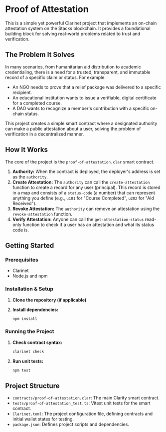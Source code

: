 # Proof of Attestation
 
This is a simple yet powerful Clarinet project that implements an on-chain attestation system on the Stacks blockchain. It provides a foundational building block for solving real-world problems related to trust and verification.

## The Problem It Solves

In many scenarios, from humanitarian aid distribution to academic credentialing, there is a need for a trusted, transparent, and immutable record of a specific claim or status. For example:

*   An NGO needs to prove that a relief package was delivered to a specific recipient.
*   An educational institution wants to issue a verifiable, digital certificate for a completed course.
*   A DAO wants to recognize a member's contribution with a specific on-chain status.

This project creates a simple smart contract where a designated authority can make a public attestation about a user, solving the problem of verification in a decentralized manner.

## How It Works

The core of the project is the `proof-of-attestation.clar` smart contract.

1.  **Authority:** When the contract is deployed, the deployer's address is set as the `authority`.
2.  **Create Attestation:** The `authority` can call the `create-attestation` function to create a record for any user (principal). This record is stored in a map and consists of a `status-code` (a number) that can represent anything you define (e.g., `u101` for "Course Completed", `u202` for "Aid Received").
3.  **Revoke Attestation:** The `authority` can remove an attestation using the `revoke-attestation` function.
4.  **Verify Attestation:** Anyone can call the `get-attestation-status` read-only function to check if a user has an attestation and what its status code is.

## Getting Started

### Prerequisites

*   Clarinet
*   Node.js and npm

### Installation & Setup

1.  **Clone the repository (if applicable)**

2.  **Install dependencies:**
    ```bash
    npm install
    ```

### Running the Project

1.  **Check contract syntax:**
    ```bash
    clarinet check
    ```

2.  **Run unit tests:**
    ```bash
    npm test
    ```

## Project Structure

*   `contracts/proof-of-attestation.clar`: The main Clarity smart contract.
*   `tests/proof-of-attestation_test.ts`: Vitest unit tests for the smart contract.
*   `Clarinet.toml`: The project configuration file, defining contracts and initial wallet states for testing.
*   `package.json`: Defines project scripts and dependencies.
